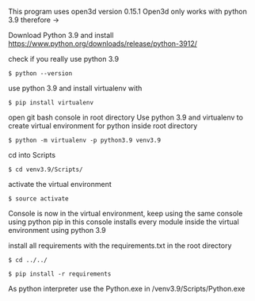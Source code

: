 This program uses open3d version 0.15.1
Open3d only works with python 3.9 therefore ->

Download Python 3.9 and install
https://www.python.org/downloads/release/python-3912/

check if you really use python 3.9

`$ python --version`

use python 3.9 and install virtualenv with

`$ pip install virtualenv`

open git bash console in root directory
Use python 3.9 and virtualenv to create virtual environment for python inside root directory

`$ python -m virtualenv -p python3.9 venv3.9`

cd into Scripts

`$ cd venv3.9/Scripts/`

activate the virtual environment

`$ source activate`

Console is now in the virtual environment, keep using the same console
using python pip in this console installs every module inside the virtual environment using python 3.9

install all requirements with the requirements.txt in the root directory

`$ cd ../../`

`$ pip install -r requirements`

As python interpreter use the Python.exe in /venv3.9/Scripts/Python.exe

